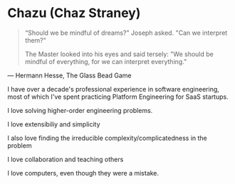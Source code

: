 # Chazu (Chaz Straney)

> “Should we be mindful of dreams?" Joseph asked. "Can we interpret them?"
> 
> The Master looked into his eyes and said tersely: "We should be mindful of everything, for we can interpret everything.”
> 
― Hermann Hesse, The Glass Bead Game

I have over a decade's professional experience in software engineering, most of which I've spent practicing Platform Engineering for SaaS startups.

I love solving higher-order engineering problems.

I love extensibiliy and simplicity

I also love finding the irreducible complexity/complicatedness in the problem

I love collaboration and teaching others

I love computers, even though they were a mistake.

